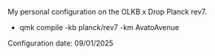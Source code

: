 My personal configuration on the OLKB x Drop Planck rev7.

- qmk compile -kb planck/rev7 -km AvatoAvenue

Configuration date: 09/01/2025
